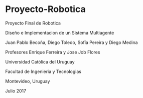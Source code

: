 # Proyecto-Robotica
Proyecto Final de Robotica

Diseño e Implementacion de un Sistema Multiagente

Juan Pablo Becoña, Diego Toledo, Sofía Pereira y Diego Medina


Profesores
Enrique Ferreira y Jose Job Flores


Universidad Católica del Uruguay

Facultad de Ingenieria y Tecnologias

Montevideo, Uruguay

Julio 2017
